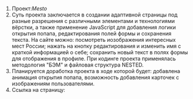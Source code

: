 1. Проект:*Mesto*
2. Суть проекта заключается в создании адаптивной страницы под разные разрешения с различными элементами и технологиями вёрстки, а также применение JavaScript для добавления логики открытия попапа, редактирования полей формы и сохранения текста. На сайте можно: посмотреть иозображения интересных мест России; нажать на кнопку редактирования и изменить имя с краткой информацией о себе; сохранить новый текст в полях формы для отображения в профиле. При кодинге проекта применялась методология "БЭМ" и файловая структура NESTED. 
3. Планируется доработка проекта в ходе которой будет: добавлена анимация открытия попапа, возможность добавления карточек с изображениям пользователями.
4. Ссылка на страницу:
